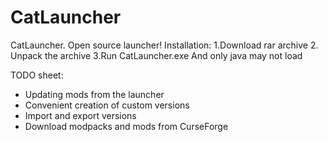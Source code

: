 # CatLauncher
CatLauncher. Open source launcher!
Installation:
1.Download rar archive
2. Unpack the archive
3.Run CatLauncher.exe
And only java may not load

TODO sheet:
- Updating mods from the launcher
- Convenient creation of custom versions
- Import and export versions
- Download modpacks and mods from CurseForge
